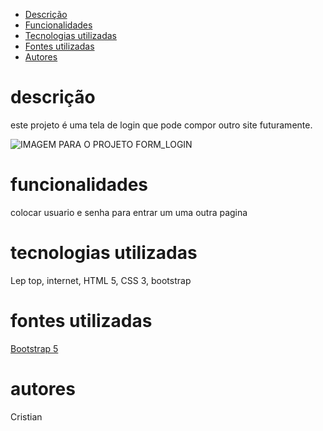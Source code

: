 * [Descrição](#descri%C3%A7%C3%A3o)
* [Funcionalidades](#funcionalidades)
* [Tecnologias utilizadas](#tecnologias-utilizadas)
* [Fontes utilizadas ](#fontes-utilizadas)
* [Autores](#autores)




# descrição
este projeto é uma tela de login que pode compor 
outro site futuramente.

![IMAGEM PARA O PROJETO FORM_LOGIN](img/image.png)
# funcionalidades
colocar usuario e senha para entrar um uma outra pagina
# tecnologias utilizadas
Lep top, internet, HTML 5, CSS 3, bootstrap
# fontes utilizadas
[Bootstrap 5](https://getbootstrap.com/)
# autores
Cristian 